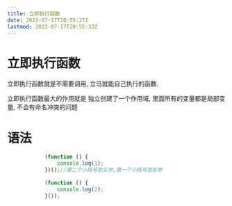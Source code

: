 ```yaml
---
title: 立即执行函数
date: 2022-07-17T20:55:27Z
lastmod: 2022-07-17T20:55:33Z
---
```


# 立即执行函数

立即执行函数就是不需要调用, 立马就能自己执行的函数.

立即执行函数最大的作用就是 独立创建了一个作用域, 里面所有的变量都是局部变量, 不会有命名冲突的问题

# 语法

```JavaScript
            (function () {
                console.log(1);
            })();//第二个小括号放实参,第一个小括号放形参
          
            (function () {
                console.log(2);
            }());
```
